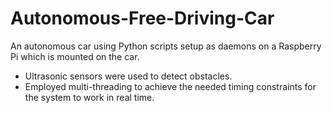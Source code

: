 # Autonomous-Free-Driving-Car
An autonomous car using Python scripts setup as daemons on a Raspberry Pi which is mounted on the car. 

- Ultrasonic sensors were used to detect obstacles.
- Employed multi-threading to achieve the needed timing constraints for the system to work in real time.
